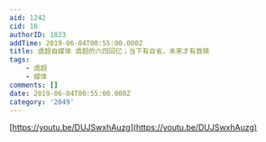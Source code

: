 ```yaml
---
aid: 1242
cid: 16
authorID: 1823
addTime: 2019-06-04T00:55:00.000Z
title: 虞超自媒体 虞超的六四回忆；当下有自省，未来才有救赎
tags:
    - 虞超
    - 媒体
comments: []
date: 2019-06-04T00:55:00.000Z
category: '2049'
---
```


[https://youtu.be/DUJSwxhAuzg](https://youtu.be/DUJSwxhAuzg)
